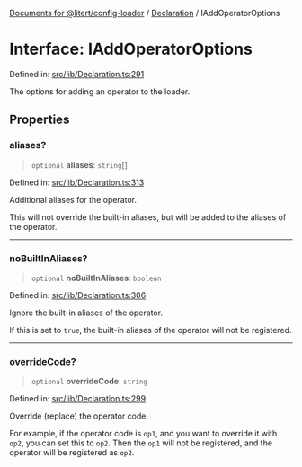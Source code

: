 [Documents for @litert/config-loader](../../index.md) / [Declaration](../index.md) / IAddOperatorOptions

# Interface: IAddOperatorOptions

Defined in: [src/lib/Declaration.ts:291](https://github.com/litert/config-loader.js/blob/master/src/lib/Declaration.ts#L291)

The options for adding an operator to the loader.

## Properties

### aliases?

> `optional` **aliases**: `string`[]

Defined in: [src/lib/Declaration.ts:313](https://github.com/litert/config-loader.js/blob/master/src/lib/Declaration.ts#L313)

Additional aliases for the operator.

This will not override the built-in aliases, but will be added to the aliases of the operator.

***

### noBuiltInAliases?

> `optional` **noBuiltInAliases**: `boolean`

Defined in: [src/lib/Declaration.ts:306](https://github.com/litert/config-loader.js/blob/master/src/lib/Declaration.ts#L306)

Ignore the built-in aliases of the operator.

If this is set to `true`, the built-in aliases of the operator will not be registered.

***

### overrideCode?

> `optional` **overrideCode**: `string`

Defined in: [src/lib/Declaration.ts:299](https://github.com/litert/config-loader.js/blob/master/src/lib/Declaration.ts#L299)

Override (replace) the operator code.

For example, if the operator code is `op1`, and you want to override it with `op2`, you can set this to `op2`.
Then the `op1` will not be registered, and the operator will be registered as `op2`.
